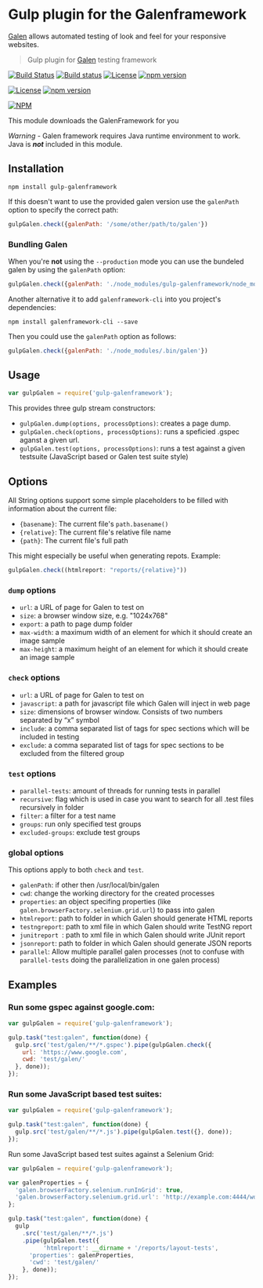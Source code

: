 # Gulp plugin for the Galenframework

[Galen](http://galenframework.com) allows automated testing of look and feel for your responsive websites.

> Gulp plugin for [Galen](http://galenframework.com/) testing framework

[![Build Status](https://travis-ci.org/hypery2k/gulp-galenframework.svg)](https://travis-ci.org/hypery2k/gulp-galenframework) [![Build status](https://ci.appveyor.com/api/projects/status/riina6d8ov0s2cn4?svg=true)](https://ci.appveyor.com/project/hypery2k/gulp-galenframework) [![License](https://img.shields.io/github/license/mashape/apistatus.svg)](LICENSE) [![npm version](https://badge.fury.io/js/gulp-galenframework.svg)](http://badge.fury.io/js/grunt-galenframework)

[![License](https://img.shields.io/github/license/mashape/apistatus.svg)](LICENSE) [![npm version](https://badge.fury.io/js/gulp-galenframework.svg)](http://badge.fury.io/js/gulp-galenframework)

[![NPM](https://nodei.co/npm/gulp-galenframework.png?downloads=true&downloadRank=true&stars=true)](https://nodei.co/npm/gulp-galenframework/)



This module downloads the GalenFramework for you

*Warning* - Galen framework requires Java runtime environment to work. Java is ***not*** included in this module.

## Installation

```Shell
npm install gulp-galenframework
```

If this doesn't want to use the provided galen version use the `galenPath` option to specify the
correct path:

```JavaScript
gulpGalen.check({galenPath: '/some/other/path/to/galen'})
```

### Bundling Galen

When you're **not** using the `--production` mode you can use the bundeled galen by using the
`galenPath` option:

```JavaScript
gulpGalen.check({galenPath: './node_modules/gulp-galenframework/node_modules/.bin/galen'})
```

Another alternative it to add `galenframework-cli` into you project's dependencies:

```Shell
npm install galenframework-cli --save
```

Then you could use the `galenPath` option as follows:

```JavaScript
gulpGalen.check({galenPath: './node_modules/.bin/galen'})
```

## Usage

```JavaScript
var gulpGalen = require('gulp-galenframework');
```

This provides three gulp stream constructors:

* `gulpGalen.dump(options, processOptions)`: creates a page dump.
* `gulpGalen.check(options, processOptions)`: runs a speficied .gspec aganst a given url.
* `gulpGalen.test(options, processOptions)`: runs a test against a given testsuite (JavaScript based or Galen test suite style)

## Options

All String options support some simple placeholders to be filled with information about
the current file:

* `{basename}`: The current file's `path.basename()`
* `{relative}`: The current file's relative file name
* `{path}`: The current file's full path

This might especially be useful when generating repots. Example:

```JavaScript
gulpGalen.check((htmlreport: "reports/{relative}"))
```

### `dump` options

* `url`: a URL of page for Galen to test on
* `size`: a browser window size, e.g. "1024x768"
* `export`:  a path to page dump folder
* `max-width`: a maximum width of an element for which it should create an image sample
* `max-height`: a maximum height of an element for which it should create an image sample

### `check` options

* `url`: a URL of page for Galen to test on
* `javascript`: a path for javascript file which Galen will inject in web page
* `size`: dimensions of browser window. Consists of two numbers separated by “x” symbol
* `include`: a comma separated list of tags for spec sections which will be included in testing
* `exclude`: a comma separated list of tags for spec sections to be excluded from the filtered group

### `test` options

 * `parallel-tests`: amount of threads for running tests in parallel
 * `recursive`: flag which is used in case you want to search for all .test files recursively in folder
 * `filter`: a filter for a test name
 * `groups`: run only specified test groups
 * `excluded-groups`: exclude test groups

### global options

This options apply to both `check` and `test`.

* `galenPath`: if other then /usr/local/bin/galen
* `cwd`: change the working directory for the created processes
* `properties`: an object specifing properties (like `galen.browserFactory.selenium.grid.url`) to pass into galen
* `htmlreport`: path to folder in which Galen should generate HTML reports
* `testngreport`: path to xml file in which Galen should write TestNG report
* `junitreport `: path to xml file in which Galen should write JUnit report
* `jsonreport`: path to folder in which Galen should generate JSON reports
* `parallel`: Allow multiple parallel galen processes (not to confuse with `parallel-tests` doing the parallelization in one galen process)

## Examples

### Run some gspec against google.com:

```JavaScript
var gulpGalen = require('gulp-galenframework');

gulp.task("test:galen", function(done) {
  gulp.src('test/galen/**/*.gspec').pipe(gulpGalen.check({
    url: 'https://www.google.com',
    cwd: 'test/galen/'
  }, done));
});
```

### Run some JavaScript based test suites:

```JavaScript
var gulpGalen = require('gulp-galenframework');

gulp.task("test:galen", function(done) {
  gulp.src('test/galen/**/*.js').pipe(gulpGalen.test({}, done));
});
```

Run some JavaScript based test suites against a Selenium Grid:

```JavaScript
var gulpGalen = require('gulp-galenframework');

var galenProperties = {
  'galen.browserFactory.selenium.runInGrid': true,
  'galen.browserFactory.selenium.grid.url': 'http://example.com:4444/wd/hub'
};

gulp.task("test:galen", function(done) {
  gulp
    .src('test/galen/**/*.js')
    .pipe(gulpGalen.test({
		  'htmlreport': __dirname + '/reports/layout-tests',
      'properties': galenProperties,
      'cwd': 'test/galen/'
    }, done));
});
```
